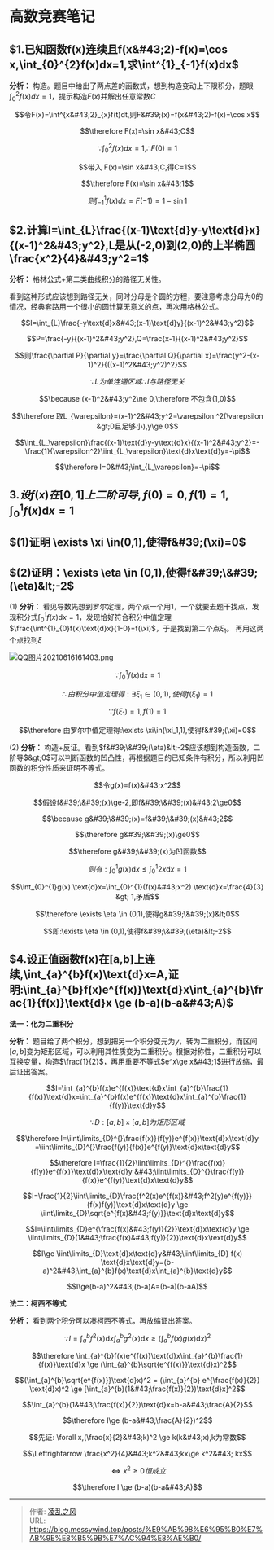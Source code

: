 # 高数竞赛笔记

## $1.已知函数f(x)连续且f(x&#43;2)-f(x)=\cos x,\int_{0}^{2}f(x)dx=1,求\int^{1}_{-1}f(x)dx$

**分析：** 构造。题目中给出了两点差的函数式，想到构造变动上下限积分，题眼$\int^{2}_{0}f(x)dx=1$，提示构造$F(x)$并解出任意常数$C$

$$令F(x)=\int^{x&#43;2}_{x}f(t)dt,则F&#39;(x)=f(x&#43;2)-f(x)=\cos x$$

$$\therefore F(x)=\sin x&#43;C$$

$$\because \int^{2}_{0}f(x)dx=1,\therefore F(0)=1$$

$$带入 F(x)=\sin x&#43;C,得C=1$$

$$\therefore F(x)=\sin x&#43;1$$

$$则\int^{1}_{-1}f(x)dx=F(-1)=1-\sin 1$$

## $2.计算I=\int_{L}\frac{(x-1)\text{d}y-y\text{d}x}{(x-1)^2&#43;y^2},L是从(-2,0)到(2,0)的上半椭圆\frac{x^2}{4}&#43;y^2=1$

**分析：** 格林公式&#43;第二类曲线积分的路径无关性。

看到这种形式应该想到路径无关，同时分母是个圆的方程，要注意考虑分母为$0$的情况，经典套路用一个很小的圆计算无意义的点，再次用格林公式。

$$I=\int_{L}\frac{-y\text{d}x&#43;(x-1)\text{d}y}{(x-1)^2&#43;y^2}$$

$$P=\frac{-y}{(x-1)^2&#43;y^2},Q=\frac{x-1}{(x-1)^2&#43;y^2}$$

$$则\frac{\partial P}{\partial y}=\frac{\partial Q}{\partial x}=\frac{y^2-(x-1)^2}{((x-1)^2&#43;y^2)^2}$$

$$\because L为单连通区域\therefore I与路径无关$$

$$\because (x-1)^2&#43;y^2\ne 0,\therefore 不包含(1,0)$$

$$\therefore 取L_{\varepsilon}=(x-1)^2&#43;y^2=\varepsilon ^2(\varepsilon &gt;0且足够小),y\ge 0$$

$$\int_{L_\varepsilon}\frac{(x-1)\text{d}y-y\text{d}x}{(x-1)^2&#43;y^2}=-\frac{1}{\varepsilon^2}\iint_{L_\varepsilon}\text{d}x\text{d}y=-\pi$$

$$\therefore I=0&#43;\int_{L_\varepsilon}=-\pi$$

## $3.设f(x)在[0,1]上二阶可导,f(0)=0,f(1)=1,\int^{1}_{0}f(x)\text{d}x=1$

## $(1)证明 \exists \xi \in(0,1),使得f&#39;(\xi)=0$

## $(2)证明：\exists \eta \in (0,1),使得f&#39;\&#39;(\eta)&lt;-2$

$(1)$ **分析：** 看见导数先想到罗尔定理，两个点一个用1，一个就要去题干找点，发现积分式$\int_{0}^{1}f(x)\text{d}x=1$，发现恰好符合积分中值定理$\frac{\int^{1}_{0}f(x)\text{d}x}{1-0}=f(\xi)$，于是找到第二个点$\xi_1$。
再用这两个点找到$\xi$

![QQ图片20210616161403.png](https://cdn.acwing.com/media/article/image/2021/06/16/63738_0393588bce-QQ图片20210616161403.png) 


$$\because \int^{1}_{0}f(x)\text{d}x=1$$

$$\therefore 由积分中值定理得:\exists \xi_1\in(0,1),使得f(\xi_1)=1$$

$$\because f(\xi_1)=1,f(1)=1$$

$$\therefore 由罗尔中值定理得:\exists \xi\in(\xi_1,1),使得f&#39;(\xi)=0$$

$(2)$ **分析：** 构造&#43;反证。看到$f&#39;\&#39;(\eta)&lt;-2$应该想到构造函数，二阶导$&gt;0$可以判断函数的凹凸性，再根据题目的已知条件有积分，所以利用凹函数的积分性质来证明不等式。

$$令g(x)=f(x)&#43;x^2$$

$$假设f&#39;\&#39;(x)\ge-2,即f&#39;\&#39;(x)&#43;2\ge0$$

$$\because g&#39;\&#39;(x)=f&#39;\&#39;(x)&#43;2$$

$$\therefore g&#39;\&#39;(x)\ge0$$

$$\therefore g&#39;\&#39;(x)为凹函数$$

$$则有:\int_{0}^{1}g(x) \text{d}x \le \int_{0}^{1}2x\text{d}x=1$$


$$\int_{0}^{1}g(x) \text{d}x=\int_{0}^{1}(f(x)&#43;x^2) \text{d}x=\frac{4}{3} &gt; 1,矛盾$$

$$\therefore \exists \eta \in (0,1),使得g&#39;\&#39;(x)&lt;0$$

$$即:\exists \eta \in (0,1),使得f&#39;\&#39;(\eta)&lt;-2$$

## $4.设正值函数f(x)在[a,b]上连续,\int_{a}^{b}f(x)\text{d}x=A,证明:\int_{a}^{b}f(x)e^{f(x)}\text{d}x\int_{a}^{b}\frac{1}{f(x)}\text{d}x \ge (b-a)(b-a&#43;A)$

**法一：化为二重积分**

**分析：** 题目给了两个积分，想到把另一个积分变元为$y$，转为二重积分，而区间$[a,b]$变为矩形区域，可以利用其性质变为二重积分。根据对称性，二重积分可以互换变量，构造$\frac{1}{2}$，再用重要不等式$e^x\ge x&#43;1$进行放缩，最后证出答案。

$$I=\int_{a}^{b}f(x)e^{f(x)}\text{d}x\int_{a}^{b}\frac{1}{f(x)}\text{d}x=\int_{a}^{b}f(x)e^{f(x)}\text{d}x\int_{a}^{b}\frac{1}{f(y)}\text{d}y$$

$$\because D: [a,b] ×[a,b]为矩形区域$$

$$\therefore I=\iint\limits_{D}^{}\frac{f(x)}{f(y)}e^{f(x)}\text{d}x\text{d}y =\iint\limits_{D}^{}\frac{f(y)}{f(x)}e^{f(y)}\text{d}x\text{d}y$$

$$\therefore I=\frac{1}{2}\iint\limits_{D}^{}\frac{f(x)}{f(y)}e^{f(x)}\text{d}x\text{d}y &#43;\iint\limits_{D}^{}\frac{f(y)}{f(x)}e^{f(y)}\text{d}x\text{d}y$$

$$I=\frac{1}{2}\iint\limits_{D}\frac{f^2(x)e^{f(x)}&#43;f^2(y)e^{f(y)}}{f(x)f(y)}\text{d}x\text{d}y \ge \iint\limits_{D}\sqrt{e^{f(x)&#43;f(y)}}\text{d}x\text{d}y$$

$$I=\iint\limits_{D}e^{\frac{f(x)&#43;f(y)}{2}}\text{d}x\text{d}y \ge \iint\limits_{D}(1&#43;\frac{f(x)&#43;f(y)}{2})\text{d}x\text{d}y$$

$$I\ge \iint\limits_{D}\text{d}x\text{d}y&#43;\iint\limits_{D} f(x) \text{d}x\text{d}y=(b-a)^2&#43;\int_{a}^{b}f(x)\text{d}x\int_{a}^{b}\text{d}y$$

$$I\ge(b-a)^2&#43;(b-a)A=(b-a)(b-aA)$$

**法二：柯西不等式**

**分析：** 看到两个积分可以凑柯西不等式，再放缩证出答案。

$$\because  I= \int_{a}^{b}f^2(x)\text{d}x\int_{a}^{b}g^2(x)\text{d}x \ge (\int_{a}^{b}f(x)g(x)\text{d}x)^2$$

$$\therefore \int_{a}^{b}f(x)e^{f(x)}\text{d}x\int_{a}^{b}\frac{1}{f(x)}\text{d}x \ge (\int_{a}^{b}\sqrt{e^{f(x)}}\text{d}x)^2$$

$$(\int_{a}^{b}\sqrt{e^{f(x)}}\text{d}x)^2 = (\int_{a}^{b} e^{\frac{f(x)}{2}} \text{d}x)^2 \ge [\int_{a}^{b}(1&#43;\frac{f(x)}{2})\text{d}x]^2$$

$$\int_{a}^{b}(1&#43;\frac{f(x)}{2})\text{d}x=b-a&#43;\frac{A}{2}$$

$$\therefore I\ge (b-a&#43;\frac{A}{2})^2$$

$$先证: \forall x,(\frac{x}{2}&#43;k)^2 \ge k(k&#43;x),k为常数$$

$$\Leftrightarrow \frac{x^2}{4}&#43;k^2&#43;kx\ge k^2&#43; kx$$

$$\Leftrightarrow  x^2\ge0恒成立$$

$$\therefore I \ge (b-a)(b-a&#43;A)$$

---

> 作者: [凌乱之风](https://github.com/messywind)  
> URL: https://blog.messywind.top/posts/%E9%AB%98%E6%95%B0%E7%AB%9E%E8%B5%9B%E7%AC%94%E8%AE%B0/  

